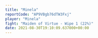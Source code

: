 ```yaml
---
title: "Minela"
reportCode: "AP9VBgb76dTW3Fxj"
player: "Minela"
fight: "Maiden of Virtue - Wipe 1 (22%)"
date: 2021-08-30T19:10:09.637000+00:00
---
```

